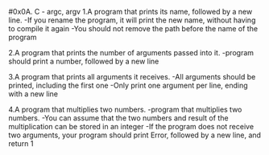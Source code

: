 #0x0A. C - argc, argv
1.A program that prints its name, followed by a new line.
-If you rename the program, it will print the new name, without having to compile it again
-You should not remove the path before the name of the program

2.A program that prints the number of arguments passed into it.
-program should print a number, followed by a new line

3.A program that prints all arguments it receives.
-All arguments should be printed, including the first one
-Only print one argument per line, ending with a new line

4.A program that multiplies two numbers.
-program that multiplies two numbers.
-You can assume that the two numbers and result of the multiplication can be stored in an integer
-If the program does not receive two arguments, your program should print Error, followed by a new line, and return 1
